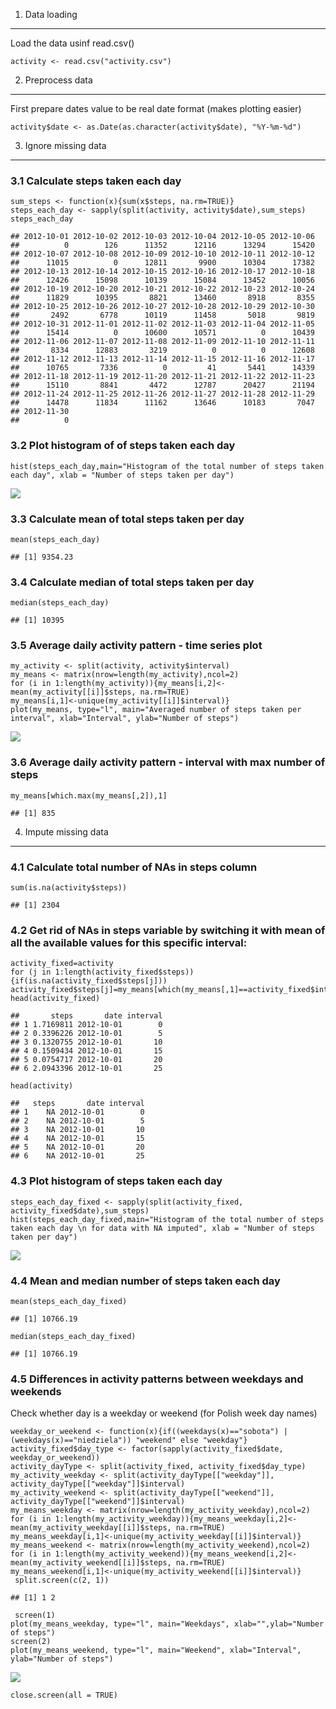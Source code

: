 1. Data loading
---------------

Load the data usinf read.csv()

    activity <- read.csv("activity.csv")

2. Preprocess data
------------------

First prepare dates value to be real date format (makes plotting easier)

    activity$date <- as.Date(as.character(activity$date), "%Y-%m-%d")

3. Ignore missing data
----------------------

### 3.1 Calculate steps taken each day

    sum_steps <- function(x){sum(x$steps, na.rm=TRUE)}
    steps_each_day <- sapply(split(activity, activity$date),sum_steps)
    steps_each_day

    ## 2012-10-01 2012-10-02 2012-10-03 2012-10-04 2012-10-05 2012-10-06 
    ##          0        126      11352      12116      13294      15420 
    ## 2012-10-07 2012-10-08 2012-10-09 2012-10-10 2012-10-11 2012-10-12 
    ##      11015          0      12811       9900      10304      17382 
    ## 2012-10-13 2012-10-14 2012-10-15 2012-10-16 2012-10-17 2012-10-18 
    ##      12426      15098      10139      15084      13452      10056 
    ## 2012-10-19 2012-10-20 2012-10-21 2012-10-22 2012-10-23 2012-10-24 
    ##      11829      10395       8821      13460       8918       8355 
    ## 2012-10-25 2012-10-26 2012-10-27 2012-10-28 2012-10-29 2012-10-30 
    ##       2492       6778      10119      11458       5018       9819 
    ## 2012-10-31 2012-11-01 2012-11-02 2012-11-03 2012-11-04 2012-11-05 
    ##      15414          0      10600      10571          0      10439 
    ## 2012-11-06 2012-11-07 2012-11-08 2012-11-09 2012-11-10 2012-11-11 
    ##       8334      12883       3219          0          0      12608 
    ## 2012-11-12 2012-11-13 2012-11-14 2012-11-15 2012-11-16 2012-11-17 
    ##      10765       7336          0         41       5441      14339 
    ## 2012-11-18 2012-11-19 2012-11-20 2012-11-21 2012-11-22 2012-11-23 
    ##      15110       8841       4472      12787      20427      21194 
    ## 2012-11-24 2012-11-25 2012-11-26 2012-11-27 2012-11-28 2012-11-29 
    ##      14478      11834      11162      13646      10183       7047 
    ## 2012-11-30 
    ##          0

### 3.2 Plot histogram of of steps taken each day

    hist(steps_each_day,main="Histogram of the total number of steps taken each day", xlab = "Number of steps taken per day")

![](PA1_template_files/figure-markdown_strict/hist_of_steps-1.png)

### 3.3 Calculate mean of total steps taken per day

    mean(steps_each_day)

    ## [1] 9354.23

### 3.4 Calculate median of total steps taken per day

    median(steps_each_day)

    ## [1] 10395

### 3.5 Average daily activity pattern - time series plot

    my_activity <- split(activity, activity$interval)
    my_means <- matrix(nrow=length(my_activity),ncol=2)
    for (i in 1:length(my_activity)){my_means[i,2]<-mean(my_activity[[i]]$steps, na.rm=TRUE)
    my_means[i,1]<-unique(my_activity[[i]]$interval)}
    plot(my_means, type="l", main="Averaged number of steps taken per interval", xlab="Interval", ylab="Number of steps")

![](PA1_template_files/figure-markdown_strict/time-series_plot-1.png)

### 3.6 Average daily activity pattern - interval with max number of steps

    my_means[which.max(my_means[,2]),1]

    ## [1] 835

4. Impute missing data
----------------------

### 4.1 Calculate total number of NAs in steps column

    sum(is.na(activity$steps))

    ## [1] 2304

### 4.2 Get rid of NAs in steps variable by switching it with mean of all the available values for this specific interval:

    activity_fixed=activity
    for (j in 1:length(activity_fixed$steps)){if(is.na(activity_fixed$steps[j])) activity_fixed$steps[j]=my_means[which(my_means[,1]==activity_fixed$interval[j]),2]}
    head(activity_fixed)

    ##       steps       date interval
    ## 1 1.7169811 2012-10-01        0
    ## 2 0.3396226 2012-10-01        5
    ## 3 0.1320755 2012-10-01       10
    ## 4 0.1509434 2012-10-01       15
    ## 5 0.0754717 2012-10-01       20
    ## 6 2.0943396 2012-10-01       25

    head(activity)

    ##   steps       date interval
    ## 1    NA 2012-10-01        0
    ## 2    NA 2012-10-01        5
    ## 3    NA 2012-10-01       10
    ## 4    NA 2012-10-01       15
    ## 5    NA 2012-10-01       20
    ## 6    NA 2012-10-01       25

### 4.3 Plot histogram of steps taken each day

    steps_each_day_fixed <- sapply(split(activity_fixed, activity_fixed$date),sum_steps)
    hist(steps_each_day_fixed,main="Histogram of the total number of steps taken each day \n for data with NA imputed", xlab = "Number of steps taken per day")

![](PA1_template_files/figure-markdown_strict/hist%20of%20steps%20per%20day-1.png)

### 4.4 Mean and median number of steps taken each day

    mean(steps_each_day_fixed)

    ## [1] 10766.19

    median(steps_each_day_fixed)

    ## [1] 10766.19

### 4.5 Differences in activity patterns between weekdays and weekends

Check whether day is a weekday or weekend (for Polish week day names)

    weekday_or_weekend <- function(x){if((weekdays(x)=="sobota") | (weekdays(x)=="niedziela")) "weekend" else "weekday"}
    activity_fixed$day_type <- factor(sapply(activity_fixed$date, weekday_or_weekend))
    activity_dayType <- split(activity_fixed, activity_fixed$day_type)
    my_activity_weekday <- split(activity_dayType[["weekday"]], activity_dayType[["weekday"]]$interval)
    my_activity_weekend <- split(activity_dayType[["weekend"]], activity_dayType[["weekend"]]$interval)
    my_means_weekday <- matrix(nrow=length(my_activity_weekday),ncol=2)
    for (i in 1:length(my_activity_weekday)){my_means_weekday[i,2]<-mean(my_activity_weekday[[i]]$steps, na.rm=TRUE)
    my_means_weekday[i,1]<-unique(my_activity_weekday[[i]]$interval)}
    my_means_weekend <- matrix(nrow=length(my_activity_weekend),ncol=2)
    for (i in 1:length(my_activity_weekend)){my_means_weekend[i,2]<-mean(my_activity_weekend[[i]]$steps, na.rm=TRUE)
    my_means_weekend[i,1]<-unique(my_activity_weekend[[i]]$interval)}
     split.screen(c(2, 1))

    ## [1] 1 2

     screen(1)
    plot(my_means_weekday, type="l", main="Weekdays", xlab="",ylab="Number of steps")
    screen(2)
    plot(my_means_weekend, type="l", main="Weekend", xlab="Interval", ylab="Number of steps")

![](PA1_template_files/figure-markdown_strict/weekdays_weekends-1.png)

    close.screen(all = TRUE)
